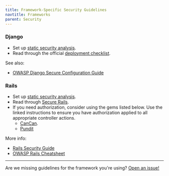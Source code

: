 ```yaml
---
title: Framework-Specific Security Guidelines
navtitle: Frameworks
parent: Security
---
```


### Django

* Set up [static security analysis](../static-analysis/#python).
* Read through the official [deployment checklist](https://docs.djangoproject.com/en/stable/howto/deployment/checklist/).

See also:

* [OWASP Django Secure Configuration Guide](https://www.owasp.org/index.php/SCG_WF_Django)

### Rails

* Set up [static security analysis](../static-analysis/#rails).
* Read through [Secure Rails](https://github.com/ankane/secure_rails).
* If you need authorization, consider using the gems listed below. Use the linked instructions to ensure you have authorization applied to all appropriate controller actions.
    * [CanCan](https://github.com/ryanb/cancan#4-lock-it-down).
    * [Pundit](https://github.com/elabs/pundit#ensuring-policies-and-scopes-are-used)

More info:

* [Rails Security Guide](http://guides.rubyonrails.org/security.html)
* [OWASP Rails Cheatsheet](https://www.owasp.org/index.php/Ruby_on_Rails_Cheatsheet)

---

Are we missing guidelines for the framework you're using? [Open an issue!](https://github.com/18F/before-you-ship/issues/new)
